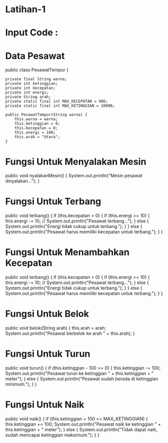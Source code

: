 # Latihan-1
# Input Code :
# Data Pesawat

public class PesawatTempur {

    private final String warna;
    private int ketinggian; 
    private int kecepatan; 
    private int energi; 
    private String arah;
    private static final int MAX_KECEPATAN = 900;
    private static final int MAX_KETINGGIAN = 10000; 

    public PesawatTempur(String warna) {
        this.warna = warna;
        this.ketinggian = 0;
        this.kecepatan = 0;
        this.energi = 100;
        this.arah = "Utara";
    }


# Fungsi Untuk Menyalakan Mesin

public void nyalakanMesin() {
        System.out.println("Mesin pesawat dinyalakan...");
    }

# Fungsi Untuk Terbang

 public void terbang() {
        if (this.kecepatan > 0) {
            if (this.energi >= 10) { 
                this.energi -= 10; // 
                System.out.println("Pesawat terbang...");
            } else {
                System.out.println("Energi tidak cukup untuk terbang.");
            }
        } else {
            System.out.println("Pesawat harus memiliki kecepatan untuk terbang.");
        }
    }

# Fungsi Untuk Menambahkan Kecepatan

 public void terbang() {
        if (this.kecepatan > 0) {
            if (this.energi >= 10) { 
                this.energi -= 10; // 
                System.out.println("Pesawat terbang...");
            } else {
                System.out.println("Energi tidak cukup untuk terbang.");
            }
        } else {
            System.out.println("Pesawat harus memiliki kecepatan untuk terbang.");
        }
    }

# Fungsi Untuk Belok

public void belok(String arah) {
        this.arah = arah;
        System.out.println("Pesawat berbelok ke arah " + this.arah);
    }

#  Fungsi Untuk Turun

public void turun() {
        if (this.ketinggian - 100 >= 0) {
            this.ketinggian -= 100;
            System.out.println("Pesawat turun ke ketinggian " + this.ketinggian + " meter");
        } else {
            System.out.println("Pesawat sudah berada di ketinggian minimum.");
        }
    }

# Fungsi Untuk Naik
public void naik() {
        if (this.ketinggian + 100 <= MAX_KETINGGIAN) {
            this.ketinggian += 100;
            System.out.println("Pesawat naik ke ketinggian " + this.ketinggian + " meter");
        } else {
            System.out.println("Tidak dapat naik, sudah mencapai ketinggian maksimum.");
        }
    }

